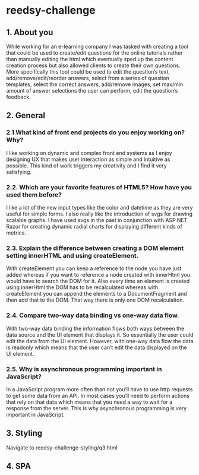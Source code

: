 # reedsy-challenge

## 1. About you

While working for an e-learning company I was tasked with creating a tool that could be used to create/edit questions for the online tutorials rather than manually editing the html which eventually sped up the content creation process but also allowed clients to create their own questions. More specifically this tool could be used to edit the question’s text, add/remove/edit/reorder answers, select from a series of question templates, select the correct answers, add/remove images, set max/min amount of answer selections the user can perform, edit the question’s feedback. 

## 2. General

### 2.1 What kind of front end projects do you enjoy working on? Why?

I like working on dynamic and complex front end systems as I enjoy designing UX that makes user interaction as simple and intuitive as possible. This kind of work triggers my creativity and I find it very satisfying. 

### 2.2. Which are your favorite features of HTML5? How have you used them before? 

I like a lot of the new input types like the color and datetime as they are very useful for simple forms. I also really like the introduction of svgs for drawing scalable graphs. I have used svgs in the past in conjunction with ASP.NET Razor for creating dynamic radial charts for displaying different kinds of metrics. 

### 2.3. Explain the difference between creating a DOM element setting innerHTML and using createElement. 

With createElement you can keep a reference to the node you have just added whereas if you want to reference a node created with innerHtml you would have to search the DOM for it. Also every time an element is created using innerHtml the DOM has to be recalculated whereas with createElement you can append the elements to a DocumentFragment and then add that to the DOM. That way there is only one DOM recalculation. 

### 2.4. Compare two-way data binding vs one-way data flow. 

With two-way data binding the information flows both ways between the data source and the UI element that displays it. So essentially the user could edit the data from the UI element. However, with one-way data flow the data is readonly which means that the user can’t edit the data displayed on the UI element. 

### 2.5. Why is asynchronous programming important in JavaScript? 

In a JavaScript program more often than not you’ll have to use http requests to get some data from an API. In most cases you’ll need to perform actions that rely on that data which means that you need a way to wait for a response from the server. This is why asynchronous programming is very important in JavaScript. 

## 3. Styling

Navigate to reedsy-challenge-styling/q3.html

## 4. SPA
